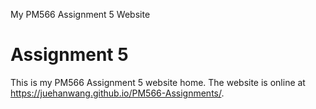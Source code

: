 My PM566 Assignment 5 Website
# Assignment 5

This is my PM566 Assignment 5 website home. The website is online at https://juehanwang.github.io/PM566-Assignments/.